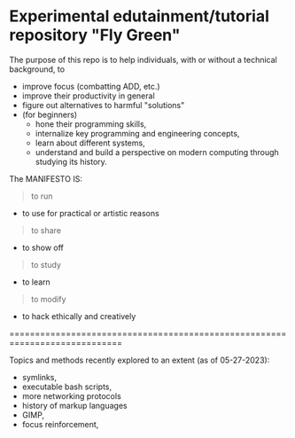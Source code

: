 # Experimental edutainment/tutorial repository "Fly Green"

The purpose of this repo is to help individuals, with or
without a technical background, to
- improve focus (combatting ADD, etc.)
- improve their productivity in general 
- figure out alternatives to harmful "solutions"
- (for beginners)
  - hone their programming skills,
  - internalize key programming and engineering concepts,
  - learn about different systems,
  - understand and build a perspective on modern computing
     through studying its history. 



The MANIFESTO IS:

> to run
  - to use for practical or artistic reasons
> to share
  - to show off
> to study
  - to learn
> to modify
  - to hack ethically and creatively

============================================================================

Topics and methods recently explored to an extent (as of 05-27-2023):

- symlinks,
- executable bash scripts,
- more networking protocols
- history of markup languages
- GIMP,
- focus reinforcement, 

